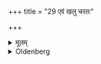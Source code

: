 +++
title = "29 एवं खलु चरतः"

+++

<details><summary>मूलम्</summary>

एवं खलु चरतः कामवर्षी पर्जन्यो भवति २९
</details>

<details><summary>Oldenberg</summary>

29. If he practises these duties, (the god) Parjanya will send rain according to his wish.
</details>
